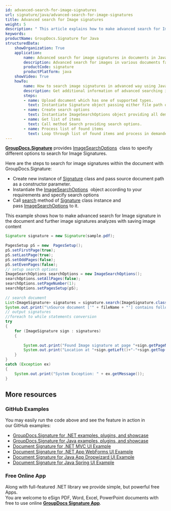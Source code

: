 ```yaml
---
id: advanced-search-for-image-signatures
url: signature/java/advanced-search-for-image-signatures
title: Advanced search for Image signatures
weight: 5
description: " This article explains how to make advanced search for Image electronic signatures with GroupDocs.Signature API."
keywords: 
productName: GroupDocs.Signature for Java
structuredData:
    showOrganization: True
    application:    
        name: Advanced search for image signatures in documents in Java    
        description: Advanced search for images in various documents fast and easily with Java language and GroupDocs.Signature for Java APIs
        productCode: signature
        productPlatform: java 
    showVideo: True
    howTo:
        name: How to search image signatures in advanced way using Java 
        description: Get additional information of advanced searching images in documents with Java
        steps:
        - name: Upload document which has one of supported types.
          text: Instantiate Signature object passing either file path or file stream as a constructor parameter.
        - name: Create search options 
          text: Instantiate ImageSearchOptions object providing all demanded data like MinContentSize or ReturnContent.
        - name: Get list of items 
          text: Call method Search providing search options.
        - name: Process list of found items
          text: Loop through list of found items and process in demanded way.
---
```

[**GroupDocs.Signature**](https://products.groupdocs.com/signature/java) provides [ImageSearchOptions](https://apireference.groupdocs.com/java/signature/com.groupdocs.signature.options.search/ImageSearchOptions)  class to specify different options to search for Image Signatures.

Here are the steps to search for image signatures within the document with GroupDocs.Signature:

*   Create new instance of [Signature](https://apireference.groupdocs.com/java/signature/com.groupdocs.signature/Signature) class and pass source document path as a constructor parameter.    
*   Instantiate the [ImageSearchOptions](https://apireference.groupdocs.com/java/signature/com.groupdocs.signature.options.search/ImageSearchOptions)  object according to your requirements and specify search options 
*   Call [search](https://apireference.groupdocs.com/java/signature/com.groupdocs.signature/Signature#search(java.lang.Class,%20com.groupdocs.signature.options.search.SearchOptions)) method of [Signature](https://apireference.groupdocs.com/java/signature/com.groupdocs.signature/Signature) class instance and pass [ImageSearchOptions](https://apireference.groupdocs.com/java/signature/com.groupdocs.signature.options.search/ImageSearchOptions) to it.
    

This example shows how to make advanced search for Image signature in the document and further image signatures analyzes with saving image content

```java
Signature signature = new Signature(sample.pdf);
 
PagesSetup pS = new  PagesSetup();
pS.setFirstPage(true);
pS.setLastPage(true);
pS.setOddPages(false);
pS.setEvenPages(false);
// setup search options
ImageSearchOptions searchOptions = new ImageSearchOptions();
searchOptions.setAllPages(false);
searchOptions.setPageNumber(1);
searchOptions.setPagesSetup(pS);
 
// search document
List<ImageSignature> signatures = signature.search(ImageSignature.class,searchOptions);
System.out.print("\nSource document ['" + fileName + "'] contains following image signature(s).");
// output signatures
//foreach to while statements conversion
try
{
    for (ImageSignature sign : signatures)
    {
 
        System.out.print("Found Image signature at page "+sign.getPageNumber()+" and size "+sign.getSize()+".");
        System.out.print("Location at "+sign.getLeft()+"-"+sign.getTop()+". Size is "+sign.getWidth()+"x"+sign.getHeight()+".");
    }
}
catch (Exception ex)
{
    System.out.print("System Exception: " + ex.getMessage());
}
```

## More resources

### GitHub Examples 

You may easily run the code above and see the feature in action in our GitHub examples:

*   [GroupDocs.Signature for .NET examples, plugins, and showcase](https://github.com/groupdocs-signature/GroupDocs.Signature-for-.NET)    
*   [GroupDocs.Signature for Java examples, plugins, and showcase](https://github.com/groupdocs-signature/GroupDocs.Signature-for-Java)    
*   [Document Signature for .NET MVC UI Example](https://github.com/groupdocs-signature/GroupDocs.Signature-for-.NET-MVC)    
*   [Document Signature for .NET App WebForms UI Example](https://github.com/groupdocs-signature/GroupDocs.Signature-for-.NET-WebForms)    
*   [Document Signature for Java App Dropwizard UI Example](https://github.com/groupdocs-signature/GroupDocs.Signature-for-Java-Dropwizard)   
*   [Document Signature for Java Spring UI Example](https://github.com/groupdocs-signature/GroupDocs.Signature-for-Java-Spring)
    

### Free Online App 

Along with full-featured .NET library we provide simple, but powerful free Apps.  
You are welcome to eSign PDF, Word, Excel, PowerPoint documents with free to use online **[GroupDocs Signature App](https://products.groupdocs.app/signature)**.
